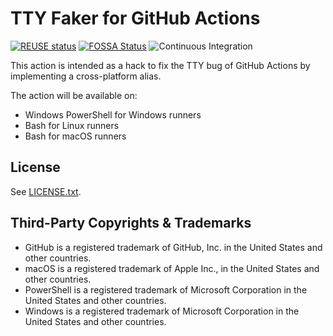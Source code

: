 <!--
  SPDX-FileCopyrightText: The Contributor Covenant was created by Coraline Ada Ehmke in 2014 and is released under the CC BY 4.0 License.
  SPDX-FileCopyrightText: 2020 The TTY Faker for GitHub Actions Authors
  SPDX-License-Identifier: MIT
-->

# TTY Faker for GitHub Actions

[![REUSE status](https://api.reuse.software/badge/github.com/achrinza/github-actions-tty-faker)](https://api.reuse.software/info/github.com/achrinza/github-actions-tty-faker)
[![FOSSA Status](https://app.fossa.com/api/projects/custom%2B14209%2Fgithub.com%2Fachrinza%2Fgithub-actions-tty-faker.svg?type=shield)](https://app.fossa.com/projects/custom%2B14209%2Fgithub.com%2Fachrinza%2Fgithub-actions-tty-faker?ref=badge_shield)
![Continuous Integration](https://github.com/achrinza/github-actions-tty-faker/workflows/Continuous%20Integration/badge.svg)

This action is intended as a hack to fix the TTY bug of GitHub Actions by
implementing a cross-platform alias.

The action will be available on:

- Windows PowerShell for Windows runners
- Bash for Linux runners
- Bash for macOS runners

## License

See [LICENSE.txt](./LICENSE.txt).

## Third-Party Copyrights & Trademarks

- GitHub is a registered trademark of GitHub, Inc. in the United States and
  other countries.
- macOS is a registered trademark of Apple Inc., in the United States and other
  countries.
- PowerShell is a registered trademark of Microsoft Corporation in the United
  States and other countries.
- Windows is a registered trademark of Microsoft Corporation in the United
  States and other countries.
